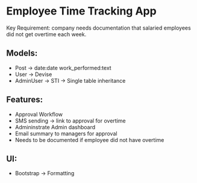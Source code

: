 # Employee Time Tracking App

Key Requirement: company needs documentation that salaried employees did not get overtime each week.

## Models:

- Post -> date:date work_performed:text
- User -> Devise
- AdminUser -> STI -> Single table inheritance

## Features:
- Approval Workflow
- SMS sending -> link to approval for overtime
- Admininstrate Admin dashboard
- Email summary to managers for approval
- Needs to be documented if employee did not have overtime

## UI:
- Bootstrap -> Formatting